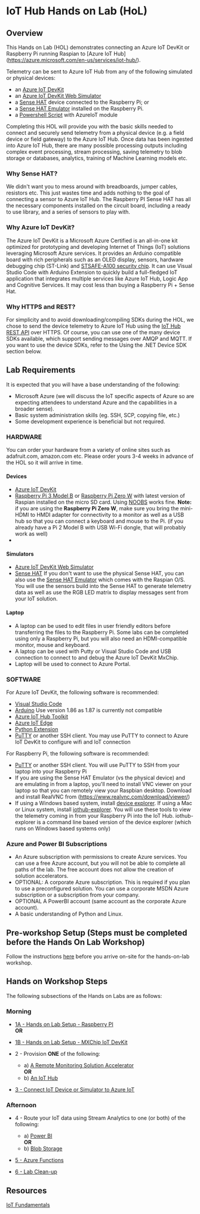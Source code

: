 # IoT Hub Hands on Lab (HoL)

## Overview

This Hands on Lab (HOL) demonstrates connecting an Azure IoT DevKit or Raspberry Pi running Raspian to [Azure IoT Hub] (https://azure.microsoft.com/en-us/services/iot-hub/).

Telemetry can be sent to Azure IoT Hub from any of the following simulated or physical devices:
- an [Azure IoT DevKit](https://microsoft.github.io/azure-iot-developer-kit/)
- an [Azure IoT DevKit Web Simulator](https://azure-samples.github.io/iot-devkit-web-simulator/)
- a [Sense HAT](https://www.raspberrypi.org/products/sense-hat/) device connected to the Raspberry Pi; or
- a [Sense HAT Emulator](https://www.raspberrypi.org/blog/sense-hat-emulator/) installed on the Raspberry Pi.
- a [Powershell Script](./Powershell) with AzureIoT module

Completing this HOL will provide you with the basic skills needed to connect and securely send telemetry from a physical device (e.g. a field device or field gateway) to the Azure IoT Hub.  Once data has been ingested into Azure IoT Hub, there are many possible processing outputs including complex event processing, stream processing, saving telemetry to blob storage or databases, analytics, training of Machine Learning models etc.

### Why Sense HAT?

We didn't want you to mess around with breadboards, jumper cables, resistors etc. This just wastes time and adds nothing to the goal of connecting a sensor to Azure IoT Hub. The Raspberry PI Sense HAT has all the necessary components installed on the circuit board, including a ready to use library, and a series of sensors to play with.

### Why Azure IoT DevKit?

The Azure IoT DevKit is a Microsoft Azure Certified is an all-in-one kit optimized for prototyping and developing Internet of Things (IoT) solutions leveraging Microsoft Azure services. It provides an Arduino compatible board with rich peripherals such as an OLED display, sensors, hardware debugging chip (ST-Link) and [STSAFE-A100 security chip](https://www.st.com/en/secure-mcus/stsafe-a100.html). It can use Visual Studio Code with Arduino Extension to quickly build a full-fledged IoT application that integrates multiple services like Azure IoT Hub, Logic App and Cognitive Services.  It may cost less than buying a Raspberry Pi + Sense Hat.

### Why HTTPS and REST?

For simplicity and to avoid downloading/compiling SDKs during the HOL, we chose to send the device telemetry to Azure IoT Hub using the [IoT Hub REST API](https://docs.microsoft.com/en-us/rest/api/iothub/) over HTTPS. Of course, you can use one of the many device SDKs available, which support sending messages over AMQP and MQTT. If you want to use the device SDKs, refer to the Using the .NET Device SDK section below.

## Lab Requirements

It is expected that you will have a base understanding of the following:
- Microsoft Azure (we will discuss the IoT specific aspects of Azure so are expecting attendees to understand Azure and the capabilities in a broader sense).
- Basic system administration skills (eg. SSH, SCP, copying file, etc.)
- Some development experience is beneficial but not required.

### HARDWARE 

You can order your hardware from a variety of online sites such as adafruit.com, amazon.com etc. Please order yours 3-4 weeks in advance of the HOL so it will arrive in time.

#### Devices

- [Azure IoT DevKit](https://microsoft.github.io/azure-iot-developer-kit/)
- [Raspberry Pi 3 Model B](https://www.raspberrypi.org/products/raspberry-pi-3-model-b/) or [Raspberry Pi Zero W](https://www.raspberrypi.org/products/raspberry-pi-zero-w/) with latest version of Raspian installed on the micro SD card. Using [NOOBS](https://www.raspberrypi.org/downloads/noobs/) works fine.  **Note:** if you are using the **Raspberry Pi Zero W**, make sure you bring the mini-HDMI to HMDI adapter for connectivity to a monitor as well as a USB hub so that you can connect a keyboard and mouse to the Pi. (if you already have a Pi 2 Model B with USB Wi-Fi dongle, that will probably work as well)
- 
#### Simulators

- [Azure IoT DevKit Web Simulator](https://azure-samples.github.io/iot-devkit-web-simulator/)
- [Sense HAT](https://www.raspberrypi.org/products/sense-hat/)
  If you don't want to use the physical Sense HAT, you can also use the [Sense HAT Emulator](https://www.raspberrypi.org/blog/sense-hat-emulator/) which comes with the Raspian O/S. You will use the sensors build into the Sense HAT to generate telemetry data as well as use the RGB LED matrix to display messages sent from your IoT solution. 

#### Laptop

- A laptop can be used to edit files in user friendly editors before transferring the files to the Raspberry Pi. Some labs can be completed using only a Raspberry Pi, but you will also need an HDMI-compatible monitor, mouse and keyboard.  
- A laptop can be used with Putty or Visual Studio Code and USB connection to connect to and debug the Azure IoT DevKit MxChip.
- Laptop will be used to connect to Azure Portal.

### SOFTWARE

For Azure IoT DevKit, the following software is recommended:
- [Visual Studio Code](https://code.visualstudio.com/)
- [Arduino](https://www.arduino.cc/en/Main/OldSoftwareReleases#previous) Use version 1.86 as 1.87 is currently not compatible
- [Azure IoT Hub Toolkit](https://marketplace.visualstudio.com/items?itemName=vsciot-vscode.azure-iot-toolkit)
- [Azure IoT Edge](https://marketplace.visualstudio.com/items?itemName=vsciot-vscode.azure-iot-edge)
- [Python Extension](https://marketplace.visualstudio.com/items?itemName=ms-python.python)
- [PuTTY](http://www.chiark.greenend.org.uk/~sgtatham/putty/latest.html) or another SSH client. You may use PuTTY to connect to Azure IoT DevKit to configure wifi and IoT connection

For Raspberry Pi, the following software is recommended:
- [PuTTY](http://www.chiark.greenend.org.uk/~sgtatham/putty/latest.html) or another SSH client. You will use PuTTY to SSH from your laptop into your Raspberry Pi
- If you are using the Sense HAT Emulator (vs the physical device) and are emulating in from a laptop, you'll need to install VNC viewer on your laptop so that you can remotely view your Raspbian desktop. Download and install RealVNC from (https://www.realvnc.com/download/viewer/)
- If using a Windows based system, install [device explorer](https://github.com/Azure/azure-iot-sdk-csharp/releases/download/2018-3-13/SetupDeviceExplorer.msi). If using a Mac or Linux system, install [iothub-explorer](https://github.com/azure/iothub-explorer). You will use these tools to view the telemetry coming in from your Raspberry Pi into the IoT Hub. iothub-explorer is a command line based version of the device explorer (which runs on Windows based systems only)


### Azure and Power BI Subscriptions 

- An Azure subscription with permissions to create Azure services.  You can use a free Azure account, but you will not be able to complete all paths of the lab.  The free account does not allow the creation of solution accelerators.  
- OPTIONAL: A corporate Azure subscription. This is required if you plan to use a preconfigured solution. You can use a corporate MSDN Azure subscription or a subscription from your company. 
- OPTIONAL A PowerBI account (same account as the corporate Azure account).
- A basic understanding of Python and Linux.

## Pre-workshop Setup (Steps must be completed before the Hands On Lab Workshop)

Follow the instructions [here](/HOL/IOTHubPiHackathon/Prep) before you arrive on-site for the hands-on-lab workshop. 

## Hands on Workshop Steps

The following subsections of the Hands on Labs are as follows: 

### Morning

 * [1A - Hands on Lab Setup - Raspberry PI](/HOL/IOTHubPiHackathon/1A) <BR>
    **OR**<br>
 * [1B - Hands on Lab Setup - MXChip IoT DevKit](/HOL/IOTHubPiHackathon/1B)

 * 2 - Provision **ONE** of the following:<br>
   * a) [A Remote Monitoring Solution Accelerator](/HOL/IOTHubPiHackathon/2) <BR>
   **OR**<br>
   * b) [An IoT Hub](/HOL/IOTHubPiHackathon/2b)<br>

 * [3 - Connect IoT Device or Simulator to Azure IoT](/HOL/IOTHubPiHackathon/3)

### Afternoon

 * 4 - Route your IoT data using Stream Analytics to one (or both) of the following:<br>
   * a) [Power BI](/HOL/IOTHubPiHackathon/StreamAnalytics)<BR>
   **OR**
   * b) [Blob Storage](/HOL/IOTHubPiHackathon/BlobStorage)

 * [5 - Azure Functions](/HOL/IOTHubPiHackathon/AzureFunction)
 
 * [6 - Lab Clean-up](/HOL/IOTHubPiHackathon/Cleanup)

## Resources

[IoT Fundamentals](https://docs.microsoft.com/en-us/azure/iot-fundamentals/)
